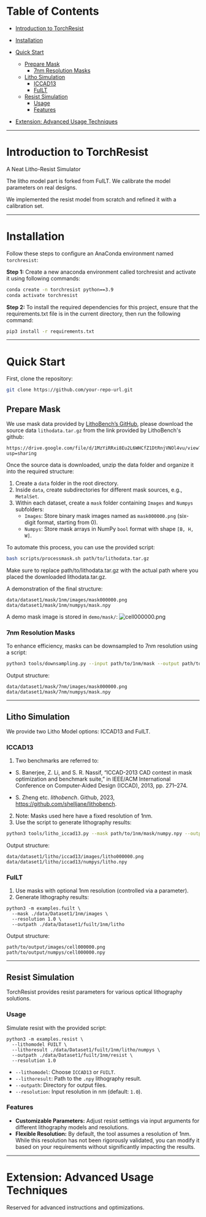 # Table of Contents

- [Introduction to TorchResist](#introduction-to-torchresist)
- [Installation](#installation)
- [Quick Start](#quick-start)
  - [Prepare Mask](#prepare-mask)
    - [7nm Resolution Masks](#7nm-resolution-masks)
  - [Litho Simulation](#litho-simulation)
    - [ICCAD13](#iccad13)
    - [FuILT](#fuilt)
    <!-- - [Potential Third Option](#potential-third-option) -->
  - [Resist Simulation](#resist-simulation)
    - [Usage](#usage)
    - [Features](#features)

- [Extension: Advanced Usage Techniques](#extension-advanced-usage-techniques)

---

# Introduction to TorchResist
A Neat Litho-Resist Simulator

The litho model part is forked from FuILT. We calibrate the model parameters on real designs.

We implemented the resist model from scratch and refined it with a calibration set.

---

# Installation

Follow these steps to configure an AnaConda environment named `torchresist`:

**Step 1:** Create a new anaconda environment called torchresist and activate it using following commands:

```bash
conda create -n torchresist python==3.9
conda activate torchresist
```

**Step 2:** To install the required dependencies for this project, ensure that the requirements.txt file is in the current directory, then run the following command:

```bash
pip3 install -r requirements.txt
```

---

# Quick Start

First, clone the repository:

```bash
git clone https://github.com/your-repo-url.git
```

## Prepare Mask

We use mask data provided by [LithoBench’s GitHub](https://github.com/shelljane/lithobench), please download the source data `lithodata.tar.gz` from the link provided by LithoBench's github:

``` 
https://drive.google.com/file/d/1MzYiRRxi8Eu2L6WHCfZ1DtRnjVNOl4vu/view?usp=sharing
```

Once the source data is downloaded, unzip the data folder and organize it into the required structure:

1. Create a `data` folder in the root directory.
2. Inside `data`, create subdirectories for different mask sources, e.g., `MetalSet`.
3. Within each dataset, create a `mask` folder containing `Images` and `Numpys` subfolders:
   - `Images`: Store binary mask images named as `mask000000.png` (six-digit format, starting from 0).
   - `Numpys`: Store mask arrays in NumPy `bool` format with shape `[B, H, W]`.

To automate this process, you can use the provided script:
```bash
bash scripts/processmask.sh path/to/lithodata.tar.gz
```
Make sure to replace path/to/lithodata.tar.gz with the actual path where you placed the downloaded lithodata.tar.gz.

A demonstration of the final structure:
```
data/dataset1/mask/1nm/images/mask000000.png
data/dataset1/mask/1nm/numpys/mask.npy
```

A demo mask image is stored in `demo/mask/`:
![cell000000.png](TorchResist/demo/mask/cell000000.png)


### 7nm Resolution Masks

To enhance efficiency, masks can be downsampled to 7nm resolution using a script:

```bash
python3 tools/downsampling.py --input path/to/1nm/mask --output path/to/7nm/mask
```

Output structure:

```
data/dataset1/mask/7nm/images/mask000000.png
data/dataset1/mask/7nm/numpys/mask.npy
```

---

## Litho Simulation

We provide two Litho Model options: ICCAD13 and FuILT.

### ICCAD13

1. Two benchmarks are referred to:
   
- S. Banerjee, Z. Li, and S. R. Nassif, “ICCAD-2013 CAD contest in mask optimization and benchmark suite,” in IEEE/ACM International Conference on Computer-Aided Design (ICCAD), 2013, pp. 271–274.

- S. Zheng etc. *lithobench*. Github, 2023, https://github.com/shelljane/lithobench.

2. Note: Masks used here have a fixed resolution of 1nm.
3. Use the script to generate lithography results:

```bash
python3 tools/litho_iccad13.py --mask path/to/1nm/mask/numpy.npy --outpath path/to/output
```

Output structure:

```
data/dataset1/litho/iccad13/images/litho000000.png
data/dataset1/litho/iccad13/numpys/litho.npy
```

### FuILT

1. Use masks with optional 1nm resolution (controlled via a parameter).
2. Generate lithography results:

```
python3 -m examples.fuilt \
  --mask ./data/Dataset1/1nm/images \
  --resolution 1.0 \
  --outpath ./data/Dataset1/fuilt/1nm/litho
```

Output structure:

```
path/to/output/images/cell000000.png
path/to/output/numpys/cell000000.npy
```

<!-- ### Potential Third Option

**Reserved for future updates.**

Demo results are stored in `demo/litho/ICCAD13/` and `demo/litho/FuILT/`. -->

---

## Resist Simulation

TorchResist provides resist parameters for various optical lithography solutions.

### Usage

Simulate resist with the provided script:

```
python3 -m examples.resist \
  --lithomodel FUILT \
  --lithoresult ./data/Dataset1/fuilt/1nm/litho/numpys \
  --outpath ./data/Dataset1/fuilt/1nm/resist \
  --resolution 1.0
```

- `--lithomodel`: Choose `ICCAD13` or `FUILT`.
- `--lithoresult`: Path to the `.npy` lithography result.
- `--outpath`: Directory for output files.
- `--resolution`: Input resolution in nm (default: `1.0`).

### Features

- **Customizable Parameters:** Adjust resist settings via input arguments for different lithography models and resolutions.
- **Flexible Resolution:** By default, the tool assumes a resolution of 1nm. While this resolution has not been rigorously validated, you can modify it based on your requirements without significantly impacting the results.



---


# Extension: Advanced Usage Techniques

Reserved for advanced instructions and optimizations.
